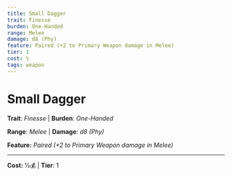 ```yaml
---
title: Small Dagger
trait: Finesse
burden: One-Handed
range: Melee
damage: d8 (Phy)
feature: Paired (+2 to Primary Weapon damage in Melee)
tier: 1
cost: ½
tags: weapon
---
```

# Small Dagger

**Trait**: _Finesse_ | **Burden**: _One-Handed_

**Range**: _Melee_ | **Damage**: _d8 (Phy)_

**Feature:** _Paired (+2 to Primary Weapon damage in Melee)_

___
**Cost:** ½💰 | **Tier**: 1
